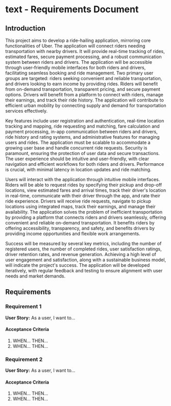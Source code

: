 # text - Requirements Document

## Introduction

This project aims to develop a ride-hailing application, mirroring core functionalities of Uber.  The application will connect riders needing transportation with nearby drivers.  It will provide real-time tracking of rides, estimated fares, secure payment processing, and a robust communication system between riders and drivers.  The application will be accessible through user-friendly mobile interfaces for both riders and drivers, facilitating seamless booking and ride management.  Two primary user groups are targeted: riders seeking convenient and reliable transportation, and drivers looking to earn income by providing rides. Riders will benefit from on-demand transportation, transparent pricing, and secure payment options. Drivers will benefit from a platform to connect with riders, manage their earnings, and track their ride history.  The application will contribute to efficient urban mobility by connecting supply and demand for transportation services effectively.

Key features include user registration and authentication, real-time location tracking and mapping, ride requesting and matching, fare calculation and payment processing, in-app communication between riders and drivers, ride history and rating systems, and administrative features for managing users and rides.  The application must be scalable to accommodate a growing user base and handle concurrent ride requests.  Security is paramount, ensuring the protection of user data and secure transactions.  The user experience should be intuitive and user-friendly, with clear navigation and efficient workflows for both riders and drivers.  Performance is crucial, with minimal latency in location updates and ride matching.

Users will interact with the application through intuitive mobile interfaces. Riders will be able to request rides by specifying their pickup and drop-off locations, view estimated fares and arrival times, track their driver's location in real-time, communicate with their driver through the app, and rate their ride experience.  Drivers will receive ride requests, navigate to pickup locations using integrated maps, track their earnings, and manage their availability.  The application solves the problem of inefficient transportation by providing a platform that connects riders and drivers seamlessly, offering convenient and reliable on-demand transportation.  It benefits riders by offering accessibility, transparency, and safety, and benefits drivers by providing income opportunities and flexible work arrangements.

Success will be measured by several key metrics, including the number of registered users, the number of completed rides, user satisfaction ratings, driver retention rates, and revenue generation.  Achieving a high level of user engagement and satisfaction, along with a sustainable business model, will indicate the project's success.  The application will be developed iteratively, with regular feedback and testing to ensure alignment with user needs and market demands.

## Requirements

### Requirement 1

**User Story:** As a user, I want to...

#### Acceptance Criteria

1. WHEN... THEN...
2. WHEN... THEN...

### Requirement 2

**User Story:** As a user, I want to...

#### Acceptance Criteria

1. WHEN... THEN...
2. WHEN... THEN...
